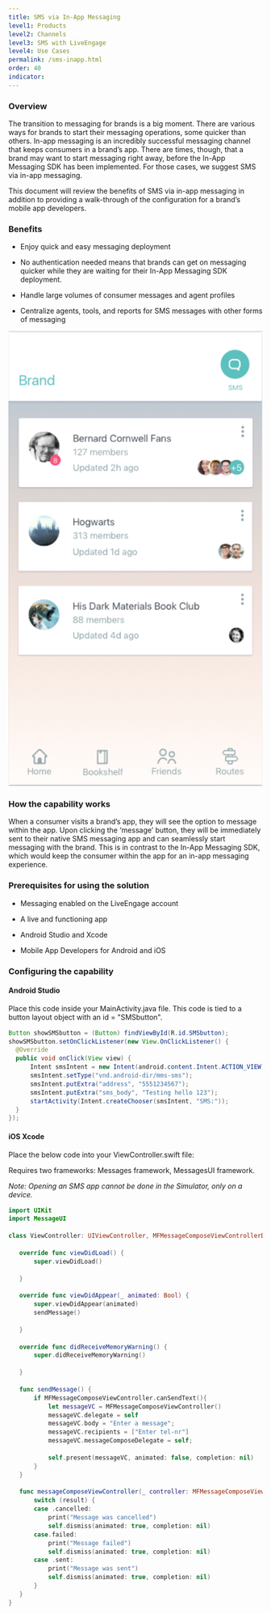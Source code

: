 ```yaml
---
title: SMS via In-App Messaging
level1: Products
level2: Channels
level3: SMS with LiveEngage
level4: Use Cases
permalink: /sms-inapp.html
order: 40
indicator:
---
```

### Overview

The transition to messaging for brands is a big moment. There are various ways for brands to start their messaging operations, some quicker than others. In-app messaging is an incredibly successful messaging channel that keeps consumers in a brand’s app. There are times, though, that a brand may want to start messaging right away, before the In-App Messaging SDK has been implemented. For those cases, we suggest SMS via in-app messaging.

This document will review the benefits of SMS via in-app messaging in addition to providing a walk-through of the configuration for a brand’s mobile app developers.

### Benefits

* Enjoy quick and easy messaging deployment

* No authentication needed means that brands can get on messaging quicker while they are waiting for their In-App Messaging SDK deployment.

* Handle large volumes of consumer messages and agent profiles

* Centralize agents, tools, and reports for SMS messages with other forms of messaging

![In-App to SMS](img/inapptosms.png)

### How the capability works

When a consumer visits a brand’s app, they will see the option to message within the app. Upon clicking the ‘message’ button, they will be immediately sent to their native SMS messaging app and can seamlessly start messaging with the brand. This is in contrast to the In-App Messaging SDK, which would keep the consumer within the app for an in-app messaging experience.

### Prerequisites for using the solution

* Messaging enabled on the LiveEngage account

* A live and functioning app

* Android Studio and Xcode

* Mobile App Developers for Android and iOS

### Configuring the capability

#### Android Studio

Place this code inside your MainActivity.java file. This code is tied to a button layout object with an id = "SMSbutton".

```java
Button showSMSbutton = (Button) findViewById(R.id.SMSbutton);
showSMSbutton.setOnClickListener(new View.OnClickListener() {
  @Override
  public void onClick(View view) {
      Intent smsIntent = new Intent(android.content.Intent.ACTION_VIEW);
      smsIntent.setType("vnd.android-dir/mms-sms");
      smsIntent.putExtra("address", "5551234567");
      smsIntent.putExtra("sms_body", "Testing hello 123");
      startActivity(Intent.createChooser(smsIntent, "SMS:"));
  }
});
```

#### iOS Xcode

Place the below code into your ViewController.swift file:

Requires two frameworks: Messages framework, MessagesUI framework.

*Note: Opening an SMS app cannot be done in the Simulator, only on a device.*

```swift
import UIKit
import MessageUI

class ViewController: UIViewController, MFMessageComposeViewControllerDelegate , UINavigationControllerDelegate{

   override func viewDidLoad() {
       super.viewDidLoad()

   }

   override func viewDidAppear(_ animated: Bool) {
       super.viewDidAppear(animated)
       sendMessage()

   }

   override func didReceiveMemoryWarning() {
       super.didReceiveMemoryWarning()

   }

   func sendMessage() {
       if MFMessageComposeViewController.canSendText(){
           let messageVC = MFMessageComposeViewController()
           messageVC.delegate = self
           messageVC.body = "Enter a message";
           messageVC.recipients = ["Enter tel-nr"]
           messageVC.messageComposeDelegate = self;

           self.present(messageVC, animated: false, completion: nil)
       }
   }

   func messageComposeViewController(_ controller: MFMessageComposeViewController, didFinishWith result: MessageComposeResult) {
       switch (result) {
       case .cancelled:
           print("Message was cancelled")
           self.dismiss(animated: true, completion: nil)
       case.failed:
           print("Message failed")
           self.dismiss(animated: true, completion: nil)
       case .sent:
           print("Message was sent")
           self.dismiss(animated: true, completion: nil)
       }
   }
}
```
